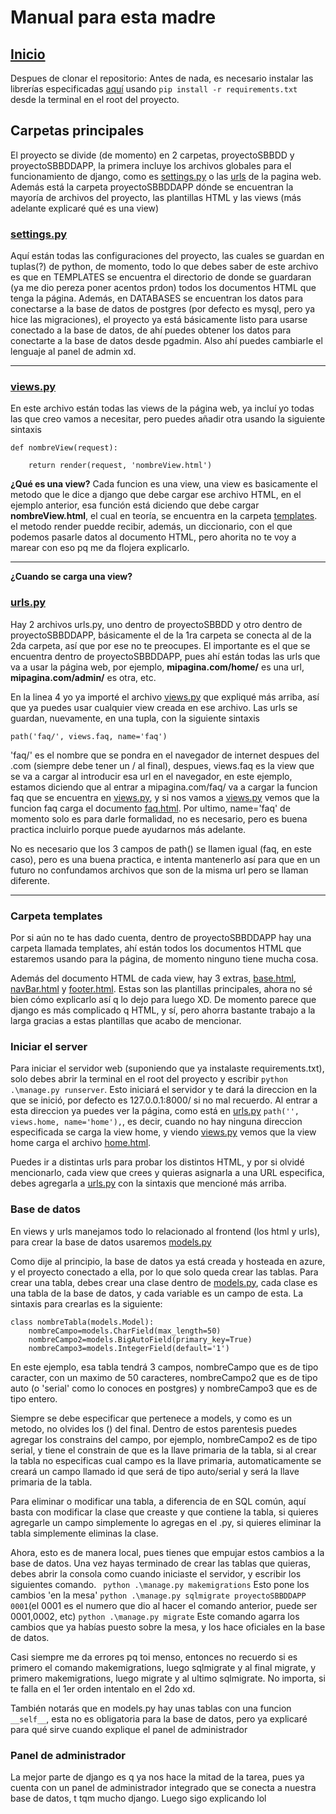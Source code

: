 # Manual para esta madre #
## [Inicio](manage.py)
Despues de clonar el repositorio:
Antes de nada, es necesario instalar las librerías especificadas [aquí](requirements.txt) usando `pip install -r requirements.txt` desde la terminal en el root del proyecto.

## Carpetas principales
El proyecto se divide (de momento) en 2 carpetas, proyectoSBBDD y proyectoSBBDDAPP, la primera incluye los archivos globales para el funcionamiento de django, como es [settings.py](proyectoSBBDD/settings.py) o las [urls](proyectoSBBDD/urls.py) de la pagina web.
Además está la carpeta proyectoSBBDDAPP dónde se encuentran la mayoría de archivos del proyecto, las plantillas HTML y las views (más adelante explicaré qué es una view)

### [settings.py](proyectoSBBDD/settings.py)
Aquí están todas las configuraciones del proyecto, las cuales se guardan en tuplas(?) de python, de momento, todo lo que debes saber de este archivo es que en TEMPLATES se encuentra el directorio de donde se guardaran (ya me dio pereza poner acentos prdon) todos los documentos HTML que tenga la página.
Además, en DATABASES se encuentran los datos para conectarse a la base de datos de postgres (por defecto es mysql, pero ya hice las migraciones), el proyecto ya está básicamente listo para usarse conectado a la base de datos, de ahí puedes obtener los datos para conectarte a la base de datos desde pgadmin.
Also ahí puedes cambiarle el lenguaje al panel de admin xd.

--------
### [views.py](proyectoSBBDDAPP\views.py)
En este archivo están todas las views de la página web, ya incluí yo todas las que creo vamos a necesitar, pero puedes añadir otra usando la siguiente sintaxis

`def nombreView(request):`

`    return render(request, 'nombreView.html')`

**¿Qué es una view?**
Cada funcion es una view, una view es basicamente el metodo que le dice a django que debe cargar ese archivo HTML, en el ejemplo anterior, esa función está diciendo que debe cargar __nombreView.html__, el cual en teoría, se encuentra en la carpeta [templates](proyectoSBBDDAPP\templates).
el metodo render puedde recibir, además, un diccionario, con el que podemos pasarle datos al documento HTML, pero ahorita no te voy a marear con eso pq me da flojera explicarlo.

--------
**¿Cuando se carga una view?**
### [urls.py](proyectoSBBDDAPP/urls.py)
Hay 2 archivos urls.py, uno dentro de proyectoSBBDD y otro dentro de proyectoSBBDDAPP, básicamente el de la 1ra carpeta se conecta al de la 2da carpeta, así que por ese no te preocupes.
El importante es el que se encuentra dentro de proyectoSBBDDAPP, pues ahí están todas las urls que va a usar la página web, por ejemplo, **mipagina.com/home/** es una url, **mipagina.com/admin/** es otra, etc.

En la linea 4 yo ya importé el archivo [views.py](proyectoSBBDDAPP\views.py) que expliqué más arriba, así que ya puedes usar cualquier view creada en ese archivo.
Las urls se guardan, nuevamente, en una tupla, con la siguiente sintaxis

`path('faq/', views.faq, name='faq')`

'faq/' es el nombre que se pondra en el navegador de internet despues del .com (siempre debe tener un / al final), despues, views.faq es la view que se va a cargar al introducir esa url en el navegador, en este ejemplo, estamos diciendo que al entrar a mipagina.com/faq/ va a cargar la funcion faq que se encuentra en [views.py](proyectoSBBDDAPP\views.py), y si nos vamos a [views.py](proyectoSBBDDAPP\views.py) vemos que la funcion faq carga el documento [faq.html](proyectoSBBDDAPP\templates\faq.html). Por ultimo, name='faq' de momento solo es para darle formalidad, no es necesario, pero es buena practica incluirlo porque puede ayudarnos más adelante.

No es necesario que los 3 campos de path() se llamen igual (faq, en este caso), pero es una buena practica, e intenta mantenerlo así para que en un futuro no confundamos archivos que son de la misma url pero se llaman diferente.

--------
### Carpeta templates
Por si aún no te has dado cuenta, dentro de proyectoSBBDDAPP hay una carpeta llamada templates, ahí están todos los documentos HTML que estaremos usando para la página, de momento ninguno tiene mucha cosa.

Además del documento HTML de cada view, hay 3 extras, [base.html](proyectoSBBDDAPP\templates\base.html), [navBar.html](proyectoSBBDDAPP\templates\navBar.html) y [footer.html](proyectoSBBDDAPP\templates\footer.html). Estas son las plantillas principales, ahora no sé bien cómo explicarlo así q lo dejo para luego XD.
De momento parece que django es más complicado q HTML, y sí, pero ahorra bastante trabajo a la larga gracias a estas plantillas que acabo de mencionar.

### Iniciar el server
Para iniciar el servidor web (suponiendo que ya instalaste requirements.txt), solo debes abrir la terminal en el root del proyecto y escribir `python .\manage.py runserver`. Esto iniciará el servidor y te dará la direccion en la que se inició, por defecto es 
127.0.0.1:8000/ si no mal recuerdo.
Al entrar a esta direccion ya puedes ver la página, como está en [urls.py](proyectoSBBDDAPP/urls.py) `path('', views.home, name='home'),`, es decir, cuando no hay ninguna direccion especificada se carga la view home, y viendo [views.py](proyectoSBBDDAPP\views.py) vemos que la view home carga el archivo [home.html](proyectoSBBDDAPP\templates\home.html).

Puedes ir a distintas urls para probar los distintos HTML, y por si olvidé mencionarlo, cada view que crees y quieras asignarla a una URL especifica, debes agregarla a [urls.py](proyectoSBBDDAPP/urls.py) con la sintaxis que mencioné más arriba.

### Base de datos
En views y urls manejamos todo lo relacionado al frontend (los html y urls), para crear la base de datos usaremos [models.py](proyectoSBBDDAPP/models.py)

Como dije al principio, la base de datos ya está creada y hosteada en azure, y el proyecto conectado a ella, por lo que solo queda crear las tablas.
Para crear una tabla, debes crear una clase dentro de [models.py](proyectoSBBDDAPP/models.py), cada clase es una tabla de la base de datos, y cada variable es un campo de esta.
La sintaxis para crearlas es la siguiente:
```
class nombreTabla(models.Model):
    nombreCampo=models.CharField(max_length=50)
    nombreCampo2=models.BigAutoField(primary_key=True)
    nombreCampo3=models.IntegerField(default='1')
```
En este ejemplo, esa tabla tendrá 3 campos, nombreCampo que es de tipo caracter, con un maximo de 50 caracteres, nombreCampo2 que es de tipo auto (o 'serial' como lo conoces en postgres) y nombreCampo3 que es de tipo entero.

Siempre se debe especificar que pertenece a models, y como es un metodo, no olvides los () del final. Dentro de estos parentesis puedes agregar los constrains del campo, por ejemplo, nombreCampo2 es de tipo serial, y tiene el constrain de que es la llave primaria de la tabla, si al crear la tabla no especificas cual campo es la llave primaria, automaticamente se creará un campo llamado id que será de tipo auto/serial y será la llave primaria de la tabla.

Para eliminar o modificar una tabla, a diferencia de en SQL común, aquí basta con modificar la clase que creaste y que contiene la tabla, si quieres agregarle un campo simplemente lo agregas en el .py, si quieres eliminar la tabla simplemente eliminas la clase.

Ahora, esto es de manera local, pues tienes que empujar estos cambios a la base de datos. Una vez hayas terminado de crear las tablas que quieras, debes abrir la consola como cuando iniciaste el servidor, y escribir los siguientes comando.
` python .\manage.py makemigrations` Esto pone los cambios 'en la mesa'
`python .\manage.py sqlmigrate proyectoSBBDDAPP 0001`(el 0001 es el numero que dio al hacer el comando anterior, puede ser 0001,0002, etc)
`python .\manage.py migrate` Este comando agarra los cambios que ya habías puesto sobre la mesa, y los hace oficiales en la base de datos.


Casi siempre me da errores pq toi menso, entonces no recuerdo si es primero el comando makemigrations, luego sqlmigrate y al final migrate, y primero makemigrations, luego migrate y al ultimo sqlmigrate. No importa, si te falla en el 1er orden intentalo en el 2do xd.

También notarás que en models.py hay unas tablas con una funcion `__self__`, esta no es obligatoria para la base de datos, pero ya explicaré para qué sirve cuando explique el panel de administrador

### Panel de administrador
La mejor parte de django es q ya nos hace la mitad de la tarea, pues ya cuenta con un panel de administrador integrado que se conecta a nuestra base de datos, t tqm mucho django.
Luego sigo explicando lol